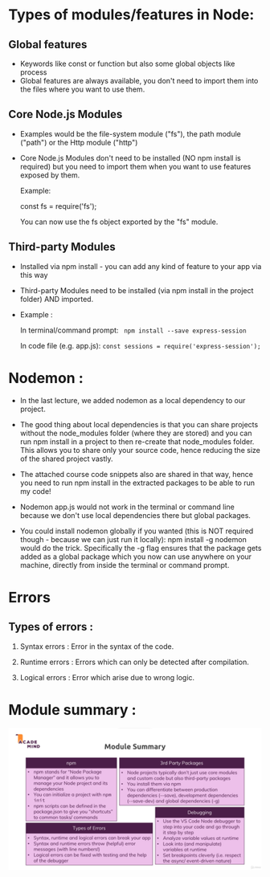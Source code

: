 # Types of modules/features in Node:

## Global features
* Keywords like const or function but also some global objects like process
* Global features are always available, you don't need to import them into the files where you want to use them.


## Core Node.js Modules 
* Examples would be the file-system module ("fs"), the path module ("path") or the Http module ("http")
* Core Node.js Modules don't need to be installed (NO npm install is required) but you need to import them when you want to use features exposed by them.

    Example:

    const fs = require('fs');

    You can now use the fs object exported by the "fs" module.


## Third-party Modules
* Installed via npm install - you can add any kind of feature to your app via this way

* Third-party Modules need to be installed (via npm install in the project folder) AND imported.

* Example :

    In terminal/command prompt: ` npm install --save express-session`

    In code file (e.g. app.js): `const sessions = require('express-session');`


# Nodemon : 

* In the last lecture, we added nodemon as a local dependency to our project.

* The good thing about local dependencies is that you can share projects without the node_modules folder (where they are stored) and you can run npm install in a project to then re-create that node_modules folder. This allows you to share only your source code, hence reducing the size of the shared project vastly.

* The attached course code snippets also are shared in that way, hence you need to run npm install in the extracted packages to be able to run my code!

* Nodemon app.js would not work in the terminal or command line because we don't use local dependencies there but global packages.

* You could install nodemon globally if you wanted (this is NOT required though - because we can just run it locally): npm install -g nodemon would do the trick. Specifically the -g flag ensures that the package gets added as a global package which you now can use anywhere on your machine, directly from inside the terminal or command prompt.

# Errors

## Types of errors :

1) Syntax errors : Error in the syntax of the code.

2) Runtime errors : Errors which can only be detected after compilation.

3) Logical errors : Error which arise due to wrong logic.


# Module summary : 

![](2022-02-18-14-24-51.png)
